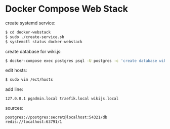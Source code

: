 # Docker Compose Web Stack

create systemd service:

```bash
$ cd docker-webstack
$ sudo ./create-service.sh
$ systemctl status docker-webstack
```

create database for wiki.js:

```bash
$ docker-compose exec postgres psql -U postgres -c 'create database wikijs'
```

edit hosts:

```bash
$ sudo vim /ect/hosts
```

add line:

```hosts
127.0.0.1 pgadmin.local traefik.local wikijs.local
```

sources:

```
postgres://postgres:secret@localhost:54321/db
redis://localhost:63791/1
```
